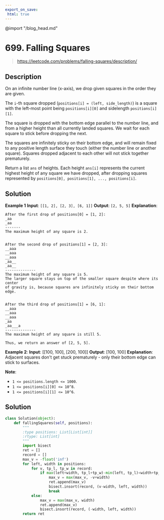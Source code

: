 ```yaml
---
export_on_save:
 html: true
---
```


@import "/blog_head.md"

# 699. Falling Squares

> <https://leetcode.com/problems/falling-squares/description/>

## Description

On an infinite number line (x-axis), we drop given squares in the order they are given.

The `i`-th square dropped (`positions[i] = (left, side_length)`) is a square with the left-most point being `positions[i][0]` and sidelength `positions[i][1]`.

The square is dropped with the bottom edge parallel to the number line, and from a higher height than all currently landed squares. We wait for each square to stick before dropping the next.

The squares are infinitely sticky on their bottom edge, and will remain fixed to any positive length surface they touch (either the number line or another square). Squares dropped adjacent to each other will not stick together prematurely.


Return a list `ans` of heights. Each height `ans[i]` represents the current highest height of any square we have dropped, after dropping squares represented by `positions[0], positions[1], ..., positions[i]`.

## Solution

**Example 1**
**Input**: `[[1, 2], [2, 3], [6, 1]]`
**Output**: `[2, 5, 5]`
**Explanation**:
```
After the first drop of positions[0] = [1, 2]:
_aa
_aa
-------
The maximum height of any square is 2.


After the second drop of positions[1] = [2, 3]:
__aaa
__aaa
__aaa
_aa__
_aa__
--------------
The maximum height of any square is 5.  
The larger square stays on top of the smaller square despite where its center
of gravity is, because squares are infinitely sticky on their bottom edge.


After the third drop of positions[1] = [6, 1]:
__aaa
__aaa
__aaa
_aa
_aa___a
--------------
The maximum height of any square is still 5.

Thus, we return an answer of [2, 5, 5].
```

**Example 2**:
**Input**: [[100, 100], [200, 100]]
**Output**: [100, 100]
**Explanation**: Adjacent squares don't get stuck prematurely - only their bottom edge can stick to surfaces.

**Note**:
- `1 <= positions.length <= 1000`.
- `1 <= positions[i][0] <= 10^8`.
- `1 <= positions[i][1] <= 10^6`.

## Solution

```python {class=line-numbers}
class Solution(object):
    def fallingSquares(self, positions):
        """
        :type positions: List[List[int]]
        :rtype: List[int]
        """
        import bisect
        ret = []
        record = []
        max_v = -float('inf')
        for left, width in positions:
            for v, tp_l, tp_w in record:
                if max(left+width, tp_l+tp_w)-min(left, tp_l)<width+tp_w:
                    max_v = max(max_v, -v+width)
                    ret.append(max_v)
                    bisect.insort(record, (v-width, left, width))
                    break
            else:
                max_v = max(max_v, width)
                ret.append(max_v)
                bisect.insort(record, (-width, left, width))
        return ret
```
